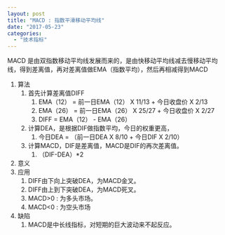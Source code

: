 ```yaml
---
layout: post
title: "MACD : 指数平滑移动平均线"
date: "2017-05-23"
categories: 
  - "技术指标"
---
```


MACD 是由双指数移动平均线发展而来的，是由快移动平均线减去慢移动平均线，得到差离值，再对差离值做EMA（指数平均），然后再相减得到MACD

1. 算法
    1. 首先计算差离值DIFF
        1. EMA（12） = 前一日EMA（12） X 11/13 + 今日收盘价 X 2/13
        2. EMA（26） = 前一日EMA（26） X 25/27 + 今日收盘价 X 2/27
        3. DIFF = EMA（12） - EMA（26）
    2. 计算DEA，是根据DIF做指数平均，今日的权重更高，
        1. 今日DEA = （前一日DEA X 8/10 + 今日DIF X 2/10）
    3. 计算MACD，DIF是差离值，MACD是DIF的再次差离值。
        1. （DIF-DEA）\*2
2. 意义
3. 应用
    1. DIFF由下向上突破DEA，为MACD金叉。
    2. DIFF由上到下突破DEA，为MACD死叉。
    3. MACD>0 : 为多头市场。
    4. MACD<0 : 为空头市场
4. 缺陷
    1. MACD是中长线指标，对短期的巨大波动来不起反应。
